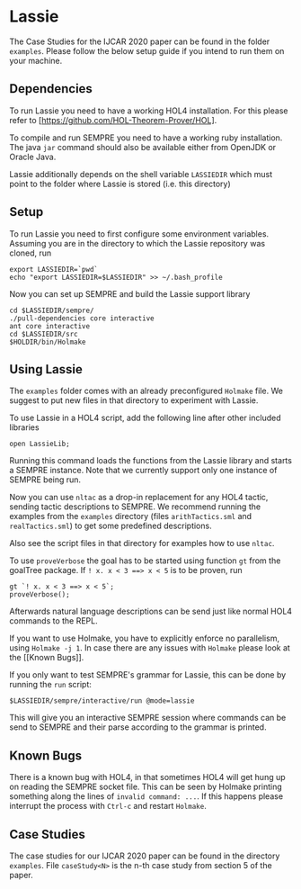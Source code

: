# Lassie

The Case Studies for the IJCAR 2020 paper can be found in the folder `examples`.
Please follow the below setup guide if you intend to run them on your machine.

## Dependencies

To run Lassie you need to have a working HOL4 installation.
For this please refer to [https://github.com/HOL-Theorem-Prover/HOL].

To compile and run SEMPRE you need to have a working ruby installation.
The java `jar` command should also be available either from OpenJDK or Oracle Java.

Lassie additionally depends on the shell variable `LASSIEDIR` which must point
to the folder where Lassie is stored (i.e. this directory)

## Setup

To run Lassie you need to first configure some environment variables.
Assuming you are in the directory to which the Lassie repository was cloned, run

    export LASSIEDIR=`pwd`
    echo "export LASSIEDIR=$LASSIEDIR" >> ~/.bash_profile

Now you can set up SEMPRE and build the Lassie support library

    cd $LASSIEDIR/sempre/
    ./pull-dependencies core interactive
    ant core interactive
    cd $LASSIEDIR/src
    $HOLDIR/bin/Holmake

## Using Lassie

The `examples` folder comes with an already preconfigured `Holmake` file. We
suggest to put new files in that directory to experiment with Lassie.

To use Lassie in a HOL4 script, add the following line after other included
libraries

    open LassieLib;

Running this command loads the functions from the Lassie library and starts
a SEMPRE instance.
Note that we currently support only one instance of SEMPRE being run.

Now you can use `nltac` as a drop-in replacement for any HOL4 tactic, sending
tactic descriptions to SEMPRE.
We recommend running the examples from the `examples` directory (files
`arithTactics.sml` and `realTactics.sml`) to get some predefined descriptions.

Also see the script files in that directory for examples how to use `nltac`.

To use `proveVerbose` the goal has to be started using function `gt` from the
goalTree package. If `! x. x < 3 ==> x < 5` is to be proven, run

    gt `! x. x < 3 ==> x < 5`;
    proveVerbose();

Afterwards natural language descriptions can be send just like normal HOL4
commands to the REPL.

If you want to use Holmake, you have to explicitly enforce no parallelism, using
`Holmake -j 1`.
In case there are any issues with `Holmake` please look at the [[Known Bugs]].

If you only want to test SEMPRE's grammar for Lassie, this can be done by running
the `run` script:

    $LASSIEDIR/sempre/interactive/run @mode=lassie

This will give you an interactive SEMPRE session where commands can be send to
SEMPRE and their parse according to the grammar is printed.

## Known Bugs

There is a known bug with HOL4, in that sometimes HOL4 will get hung up on
reading the SEMPRE socket file.
This can be seen by Holmake printing something along the lines of `invalid command: ...`.
If this happens please interrupt the process with `Ctrl-c` and restart `Holmake`.

## Case Studies

The case studies for our IJCAR 2020 paper can be found in the directory `examples`.
File `caseStudy<N>` is the n-th case study from section 5 of the paper.